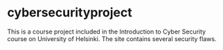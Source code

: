 # cybersecurityproject

This is a course project included in the Introduction to Cyber Security course on University of Helsinki. 
The site contains several security flaws. 


